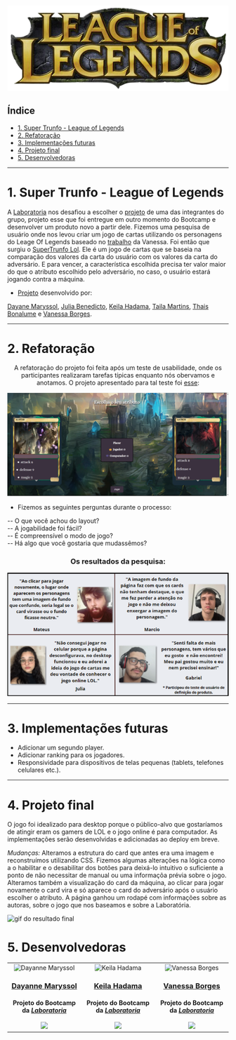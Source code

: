 <div align="center">

![titulo e imagem da capa](./src/images/logo.png)

</div>

## Índice

- [1. Super Trunfo - League of Legends](#-super-trunfo---league-of-legends)
- [2. Refatoração](#-refatoração)
- [3. Implementações futuras](#-implementações-futuras)
- [4. Projeto final](#projeto-final)
- [5. Desenvolvedoras](#desenvolvedoras)

---

# 1. Super Trunfo - League of Legends

A [Laboratoria](https://www.laboratoria.la/br) nos desafiou a escolher o [projeto](https://github.com/Laboratoria/SAP007-data-lovers) de uma das integrantes do grupo, projeto esse que foi entregue em outro momento do Bootcamp e desenvolver um produto novo a partir dele. Fizemos uma pesquisa de usuário onde nos levou criar um jogo de cartas utilizando os personagens do Leage Of Legends baseado no [trabalho](https://vanessavb92.github.io/SAP007-data-lovers/src/) da Vanessa.
Foi então que surgiu o [SuperTrunfo Lol](https://juliabb.github.io/super-trunfo-lol/). Ele é um jogo de cartas que se baseia na comparação dos valores da carta do usuário com os valores da carta do adversário. E para vencer, a característica escolhida precisa ter valor maior do que o atributo escolhido pelo adversário, no caso, o usuário estará jogando contra a máquina.<br>

* [Projeto](https://github.com/juliabb/super-trunfo-lol) desenvolvido por:

[Dayane Maryssol](https://www.linkedin.com/in/dayannemaryssol/), [Julia Benedicto](https://www.linkedin.com/in/julia-cruz-7aa339183/), [Keila Hadama](https://www.linkedin.com/in/keila-hadama/), [Taila Martins](https://www.linkedin.com/in/taila-martins/), [Thais Bonalume](https://www.linkedin.com/in/thais-moreira-jesus-bonalume/) e [Vanessa Borges](https://www.linkedin.com/in/vanessa-borges-a05b4636/).

---
# 2. Refatoração

<div align="center">
  
A refatoração do projeto foi feita após um teste de usabilidade, onde os participantes realizaram tarefas típicas enquanto nós obervamos e anotamos. O projeto apresentado para tal teste foi [esse](https://juliabb.github.io/super-trunfo-lol/):<br>

![imagem do projeto anterior](./src/images/projeto-antigo-layout.png)

</div>

- Fizemos as seguintes perguntas durante o processo:

-- O que você achou do layout?<br>
-- A jogabilidade foi fácil?<br>
-- É compreensível o modo de jogo?<br>
-- Há algo que você gostaria que mudassêmos?<br>

<div align="center">
  
### Os resultados da pesquisa:

![teste de usabilidade](./src/images/usabilidade-readme.png)

</div>
 
---
 # 3. Implementações futuras

- Adicionar um segundo player.
- Adicionar ranking para os jogadores.
- Responsividade para dispositivos de telas pequenas (tablets, telefones celulares etc.).

---
# 4. Projeto final

O jogo foi idealizado para desktop porque o público-alvo que gostaríamos de atingir eram os gamers de LOL e o jogo online é para computador. As implementações serão desenvolvidas e adicionadas ao deploy em breve. 

*Mudanças:* Alteramos a estrutura do card que antes era uma imagem e reconstruímos utilizando CSS. Fizemos algumas alterações na lógica como a o habilitar e o desabilitar dos botões para deixá-lo intuitivo o suficiente a ponto de não necessitar de manual ou uma informaçõa prévia sobre o jogo. Alteramos também a visualização do card da máquina, ao clicar para jogar novamente o card vira e só aparece o card do adversário após o usuário escolher o atributo. A página ganhou um rodapé com informações sobre as autoras, sobre o jogo que nos baseamos e sobre a Laboratória. 

![gif do resultado final](./src/images/gif.video.projeto.gif)

# 5. Desenvolvedoras

<table>
<td>
  <div align= "center">
    <img alt="Dayanne Maryssol" height="150" src="https://avatars.githubusercontent.com/u/92697749?v=4"> 
  </div>
  <h3 align="center"><a href="https://github.com/Maryssun">Dayanne Maryssol</a></h3>
  <h4 align="center">Projeto do Bootcamp da <em><a href="https://hub.laboratoria.la/br">Laboratoria</a></em></h4>
  <div align="center">
     <a href="https://www.linkedin.com/in/dayannemaryssol/" target="_blank"><img src="https://img.shields.io/badge/-LinkedIn-%230077B5?style=for-the-badge&logo=linkedin&logoColor=white"></a>
  </div>
  </div>
</td>

<td>
  <div align= "center">
    <img alt="Keila Hadama" height="150" src="https://avatars.githubusercontent.com/u/88164568?v=4"> 
  </div>
  <h3 align="center"><a href="https://github.com/hadamakei">Keila Hadama</a></h3>
  <h4 align="center">Projeto do Bootcamp da <em><a href="https://hub.laboratoria.la/br">Laboratoria</a></em></h4>
  <div align="center">
    <a href="https://www.linkedin.com/in/keila-hadama/" target="_blank"><img src="https://img.shields.io/badge/-LinkedIn-%230077B5?style=for-the-badge&logo=linkedin&logoColor=white"></a>
  </div>
</td>

<td>
    <div align= "center">
    <img alt="Vanessa Borges" height="150" src="https://avatars.githubusercontent.com/u/89863244?v=4"> 
  </div>
  <h3 align="center"><a href="https://github.com/vanessavb92">Vanessa Borges</a></h3>
  <h4 align="center">Projeto do Bootcamp da <em><a href="https://hub.laboratoria.la/br">Laboratoria</a></em></h4>
  <div align="center">
    <a href="https://www.linkedin.com/in/vanessa-borges-a05b4636/" target="_blank"><img src="https://img.shields.io/badge/-LinkedIn-%230077B5?style=for-the-badge&logo=linkedin&logoColor=white"></a>
  </div>
   
</td>

</table>

